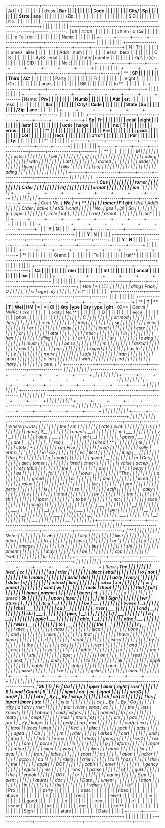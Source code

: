 +-------+-------+-------+-------+-------+-------+-------+-------+-------+
| Ad    | \     |       |       |       |       |       |       |       |
| dress | **Bar |       |       |       |       |       |       |       |
|       | Code  |       |       |       |       |       |       |       |
| City/ | Sp    |       |       |       |       |       |       |       |
| State | ace** |       |       |       |       |       |       |       |
| /Zip: |       |       |       |       |       |       |       |       |
|       |       |       |       |       |       |       |       |       |
| SID   |       |       |       |       |       |       |       |       |
| No.:  |       |       |       |       |       |       |       |       |
+-------+-------+-------+-------+-------+-------+-------+-------+-------+
|       |       |       |       |       |       |       |       |       |
+-------+-------+-------+-------+-------+-------+-------+-------+-------+
| ##    | ####  |       |       |       |       |       |       |       |
| ## Sh | # Car |       |       |       |       |       |       |       |
| ip To | rier  |       |       |       |       |       |       |       |
|       | Name: |       |       |       |       |       |       |       |
+-------+-------+-------+-------+-------+-------+-------+-------+-------+
|       |       |       |       |       |       |       |       |       |
+-------+-------+-------+-------+-------+-------+-------+-------+-------+
| N     | Tr    |       |       |       |       |       |       |       |
| ame:\ | ailer |       |       |       |       |       |       |       |
| Addr  | num   |       |       |       |       |       |       |       |
| ess:\ | ber:\ |       |       |       |       |       |       |       |
| C     | S     |       |       |       |       |       |       |       |
| ity/S | erial |       |       |       |       |       |       |       |
| tate/ | numbe |       |       |       |       |       |       |       |
| Zip:\ | r(s): |       |       |       |       |       |       |       |
| CID   |       |       |       |       |       |       |       |       |
| No.:  |       |       |       |       |       |       |       |       |
+-------+-------+-------+-------+-------+-------+-------+-------+-------+
|       |       |       |       |       |       |       |       |       |
+-------+-------+-------+-------+-------+-------+-------+-------+-------+
| **    | **SP  |       |       |       |       |       |       |       |
| Third | AC:** |       |       |       |       |       |       |       |
| Party |       |       |       |       |       |       |       |       |
| Fr    |       |       |       |       |       |       |       |       |
| eight |       |       |       |       |       |       |       |       |
| Ch    |       |       |       |       |       |       |       |       |
| arges |       |       |       |       |       |       |       |       |
| Bill  |       |       |       |       |       |       |       |       |
| to:** |       |       |       |       |       |       |       |       |
+-------+-------+-------+-------+-------+-------+-------+-------+-------+
|       |       |       |       |       |       |       |       |       |
+-------+-------+-------+-------+-------+-------+-------+-------+-------+
| Name: | **Pro |       |       |       |       |       |       |       |
|       | Numb  |       |       |       |       |       |       |       |
| Add   | er:** |       |       |       |       |       |       |       |
| ress: |       |       |       |       |       |       |       |       |
|       | **Bar |       |       |       |       |       |       |       |
| City/ | Code  |       |       |       |       |       |       |       |
| State | Sp    |       |       |       |       |       |       |       |
| /Zip: | ace** |       |       |       |       |       |       |       |
+-------+-------+-------+-------+-------+-------+-------+-------+-------+
|       |       |       |       |       |       |       |       |       |
+-------+-------+-------+-------+-------+-------+-------+-------+-------+
| **Sp  | **Fr  |       |       |       |       |       |       |       |
| ecial | eight |       |       |       |       |       |       |       |
| Instr | C     |       |       |       |       |       |       |       |
| uctio | harge |       |       |       |       |       |       |       |
| ns:** | T     |       |       |       |       |       |       |       |
|       | erms: |       |       |       |       |       |       |       |
|       | **    |       |       |       |       |       |       |       |
|       |       |       |       |       |       |       |       |       |
|       | Pre   |       |       |       |       |       |       |       |
|       | paid: |       |       |       |       |       |       |       |
|       | Col   |       |       |       |       |       |       |       |
|       | lect: |       |       |       |       |       |       |       |
|       | 3^rd^ |       |       |       |       |       |       |       |
|       | Par   |       |       |       |       |       |       |       |
|       | ty:** |       |       |       |       |       |       |       |
|       | **    |       |       |       |       |       |       |       |
+-------+-------+-------+-------+-------+-------+-------+-------+-------+
|       |       |       |       |       |       |       |       |       |
+-------+-------+-------+-------+-------+-------+-------+-------+-------+
|       | **    |       |       |       |       |       |       |       |
|       | **M   |       |       |       |       |       |       |       |
|       | aster |       |       |       |       |       |       |       |
|       | bill  |       |       |       |       |       |       |       |
|       | of    |       |       |       |       |       |       |       |
|       | l     |       |       |       |       |       |       |       |
|       | ading |       |       |       |       |       |       |       |
|       | with  |       |       |       |       |       |       |       |
|       | att   |       |       |       |       |       |       |       |
|       | ached |       |       |       |       |       |       |       |
|       | under |       |       |       |       |       |       |       |
|       | lying |       |       |       |       |       |       |       |
|       | bills |       |       |       |       |       |       |       |
|       | of    |       |       |       |       |       |       |       |
|       | l     |       |       |       |       |       |       |       |
|       | ading |       |       |       |       |       |       |       |
|       | **.** |       |       |       |       |       |       |       |
+-------+-------+-------+-------+-------+-------+-------+-------+-------+
|       |       |       |       |       |       |       |       |       |
+-------+-------+-------+-------+-------+-------+-------+-------+-------+
| **Cus |       |       |       |       |       |       |       |       |
| tomer |       |       |       |       |       |       |       |       |
| Order |       |       |       |       |       |       |       |       |
| Inf   |       |       |       |       |       |       |       |       |
| ormat |       |       |       |       |       |       |       |       |
| ion** |       |       |       |       |       |       |       |       |
+-------+-------+-------+-------+-------+-------+-------+-------+-------+
|       |       |       |       |       |       |       |       |       |
+-------+-------+-------+-------+-------+-------+-------+-------+-------+
| **Cus | **No. | **Wei | *     | **    |       |       |       |       |
| tomer | P     | ght** | *Pall | Addit |       |       |       |       |
| Order | ack-a |       | et/Sl | ional |       |       |       |       |
| No.** | ges** |       | ip**\ | Sh    |       |       |       |       |
|       |       |       | (c    | ipper |       |       |       |       |
|       |       |       | ircle | Inf   |       |       |       |       |
|       |       |       | one)  | ormat |       |       |       |       |
|       |       |       |       | ion** |       |       |       |       |
+-------+-------+-------+-------+-------+-------+-------+-------+-------+
|       |       |       |       |       |       |       |       |       |
+-------+-------+-------+-------+-------+-------+-------+-------+-------+
|       |       |       | **Y** | **N** |       |       |       |       |
+-------+-------+-------+-------+-------+-------+-------+-------+-------+
|       |       |       | **Y** | **N** |       |       |       |       |
+-------+-------+-------+-------+-------+-------+-------+-------+-------+
|       |       |       | **Y** | **N** |       |       |       |       |
+-------+-------+-------+-------+-------+-------+-------+-------+-------+
|       |       |       |       |       |       |       |       |       |
+-------+-------+-------+-------+-------+-------+-------+-------+-------+
| **    |       |       |       |       |       |       |       |       |
| Grand |       |       |       |       |       |       |       |       |
| To    |       |       |       |       |       |       |       |       |
| tal** |       |       |       |       |       |       |       |       |
+-------+-------+-------+-------+-------+-------+-------+-------+-------+
|       |       |       |       |       |       |       |       |       |
+-------+-------+-------+-------+-------+-------+-------+-------+-------+
| **Ca  |       |       |       |       |       |       |       |       |
| rrier |       |       |       |       |       |       |       |       |
| Inf   |       |       |       |       |       |       |       |       |
| ormat |       |       |       |       |       |       |       |       |
| ion** |       |       |       |       |       |       |       |       |
+-------+-------+-------+-------+-------+-------+-------+-------+-------+
|       |       |       |       |       |       |       |       |       |
+-------+-------+-------+-------+-------+-------+-------+-------+-------+
| **Han | *     | **LTL |       |       |       |       |       |       |
| dling | *Pack | O     |       |       |       |       |       |       |
| U     | age** | nly** |       |       |       |       |       |       |
| nit** |       |       |       |       |       |       |       |       |
+-------+-------+-------+-------+-------+-------+-------+-------+-------+
|       |       |       |       |       |       |       |       |       |
+-------+-------+-------+-------+-------+-------+-------+-------+-------+
| **    | **T   | **    | **T   | **Wei | **HM  | *     | *     | **Cl  |
| Qty** | ype** | Qty** | ype** | ght** | (X)** | *Comm | *NMFC | ass** |
|       |       |       |       |       |       | odity | No.** |       |
|       |       |       |       |       |       | D     |       |       |
|       |       |       |       |       |       | escri |       |       |
|       |       |       |       |       |       | ption |       |       |
|       |       |       |       |       |       | **\   |       |       |
|       |       |       |       |       |       | C     |       |       |
|       |       |       |       |       |       | ommod |       |       |
|       |       |       |       |       |       | ities |       |       |
|       |       |       |       |       |       | requ  |       |       |
|       |       |       |       |       |       | iring |       |       |
|       |       |       |       |       |       | sp    |       |       |
|       |       |       |       |       |       | ecial |       |       |
|       |       |       |       |       |       | or    |       |       |
|       |       |       |       |       |       | addit |       |       |
|       |       |       |       |       |       | ional |       |       |
|       |       |       |       |       |       | care  |       |       |
|       |       |       |       |       |       | or    |       |       |
|       |       |       |       |       |       | atte  |       |       |
|       |       |       |       |       |       | ntion |       |       |
|       |       |       |       |       |       | in    |       |       |
|       |       |       |       |       |       | han   |       |       |
|       |       |       |       |       |       | dling |       |       |
|       |       |       |       |       |       | or    |       |       |
|       |       |       |       |       |       | st    |       |       |
|       |       |       |       |       |       | owing |       |       |
|       |       |       |       |       |       | must  |       |       |
|       |       |       |       |       |       | be so |       |       |
|       |       |       |       |       |       | m     |       |       |
|       |       |       |       |       |       | arked |       |       |
|       |       |       |       |       |       | and   |       |       |
|       |       |       |       |       |       | pac   |       |       |
|       |       |       |       |       |       | kaged |       |       |
|       |       |       |       |       |       | as to |       |       |
|       |       |       |       |       |       | e     |       |       |
|       |       |       |       |       |       | nsure |       |       |
|       |       |       |       |       |       | safe  |       |       |
|       |       |       |       |       |       | tran  |       |       |
|       |       |       |       |       |       | sport |       |       |
|       |       |       |       |       |       | ation |       |       |
|       |       |       |       |       |       | with  |       |       |
|       |       |       |       |       |       | ord   |       |       |
|       |       |       |       |       |       | inary |       |       |
|       |       |       |       |       |       | care. |       |       |
+-------+-------+-------+-------+-------+-------+-------+-------+-------+
|       |       |       |       |       |       |       |       |       |
+-------+-------+-------+-------+-------+-------+-------+-------+-------+
|       |       |       |       |       |       |       |       |       |
+-------+-------+-------+-------+-------+-------+-------+-------+-------+
|       |       |       |       |       |       |       |       |       |
+-------+-------+-------+-------+-------+-------+-------+-------+-------+
|       |       |       |       |       |       |       |       |       |
+-------+-------+-------+-------+-------+-------+-------+-------+-------+
|       |       |       |       |       |       |       |       |       |
+-------+-------+-------+-------+-------+-------+-------+-------+-------+
|       |       |       |       |       |       |       |       |       |
+-------+-------+-------+-------+-------+-------+-------+-------+-------+
|       |       |       |       |       |       |       |       |       |
+-------+-------+-------+-------+-------+-------+-------+-------+-------+
|       |       |       |       |       |       |       |       |       |
+-------+-------+-------+-------+-------+-------+-------+-------+-------+
|       |       |       |       |       |       |       |       |       |
+-------+-------+-------+-------+-------+-------+-------+-------+-------+
| Where | **COD |       |       |       |       |       |       |       |
| the   | Am    |       |       |       |       |       |       |       |
| rate  | ount: |       |       |       |       |       |       |       |
| is    | \     |       |       |       |       |       |       |       |
| depe  | $\_\_ |       |       |       |       |       |       |       |
| ndent | \_\_\ |       |       |       |       |       |       |       |
| on    | _\_\_ |       |       |       |       |       |       |       |
| v     | \_\_\ |       |       |       |       |       |       |       |
| alue, | _\_\_ |       |       |       |       |       |       |       |
| shi   | \_\_\ |       |       |       |       |       |       |       |
| ppers | _\_\_ |       |       |       |       |       |       |       |
| are   | \_\_\ |       |       |       |       |       |       |       |
| req   | _\_\_ |       |       |       |       |       |       |       |
| uired | **    |       |       |       |       |       |       |       |
| to    |       |       |       |       |       |       |       |       |
| state | *     |       |       |       |       |       |       |       |
| sp    | *Free |       |       |       |       |       |       |       |
| ecifi | t     |       |       |       |       |       |       |       |
| cally | erms: |       |       |       |       |       |       |       |
| in    | Co    |       |       |       |       |       |       |       |
| wr    | llect |       |       |       |       |       |       |       |
| iting | \_,   |       |       |       |       |       |       |       |
| the   | Pr    |       |       |       |       |       |       |       |
| a     | epaid |       |       |       |       |       |       |       |
| greed | \_,   |       |       |       |       |       |       |       |
| or    | Cus   |       |       |       |       |       |       |       |
| dec   | tomer |       |       |       |       |       |       |       |
| lared | check |       |       |       |       |       |       |       |
| value | accep |       |       |       |       |       |       |       |
| of    | table |       |       |       |       |       |       |       |
| the   | \_**  |       |       |       |       |       |       |       |
| pro   |       |       |       |       |       |       |       |       |
| perty |       |       |       |       |       |       |       |       |
| as    |       |       |       |       |       |       |       |       |
| fol   |       |       |       |       |       |       |       |       |
| lows: |       |       |       |       |       |       |       |       |
| "The  |       |       |       |       |       |       |       |       |
| a     |       |       |       |       |       |       |       |       |
| greed |       |       |       |       |       |       |       |       |
| or    |       |       |       |       |       |       |       |       |
| dec   |       |       |       |       |       |       |       |       |
| lared |       |       |       |       |       |       |       |       |
| value |       |       |       |       |       |       |       |       |
| of    |       |       |       |       |       |       |       |       |
| the   |       |       |       |       |       |       |       |       |
| pro   |       |       |       |       |       |       |       |       |
| perty |       |       |       |       |       |       |       |       |
| is    |       |       |       |       |       |       |       |       |
| sp    |       |       |       |       |       |       |       |       |
| ecifi |       |       |       |       |       |       |       |       |
| cally |       |       |       |       |       |       |       |       |
| s     |       |       |       |       |       |       |       |       |
| tated |       |       |       |       |       |       |       |       |
| by    |       |       |       |       |       |       |       |       |
| the   |       |       |       |       |       |       |       |       |
| sh    |       |       |       |       |       |       |       |       |
| ipper |       |       |       |       |       |       |       |       |
| to be |       |       |       |       |       |       |       |       |
| not   |       |       |       |       |       |       |       |       |
| exce  |       |       |       |       |       |       |       |       |
| eding |       |       |       |       |       |       |       |       |
| \_\   |       |       |       |       |       |       |       |       |
| _\_\_ |       |       |       |       |       |       |       |       |
| \_\_\ |       |       |       |       |       |       |       |       |
| _\_\_ |       |       |       |       |       |       |       |       |
| \_\_\ |       |       |       |       |       |       |       |       |
| _\_\_ |       |       |       |       |       |       |       |       |
| per   |       |       |       |       |       |       |       |       |
| \_\_  |       |       |       |       |       |       |       |       |
| \_\_\ |       |       |       |       |       |       |       |       |
| _\_\_ |       |       |       |       |       |       |       |       |
| \_\_\ |       |       |       |       |       |       |       |       |
| _\_\_ |       |       |       |       |       |       |       |       |
| \_\_\ |       |       |       |       |       |       |       |       |
| _\_\_ |       |       |       |       |       |       |       |       |
| \_\_. |       |       |       |       |       |       |       |       |
+-------+-------+-------+-------+-------+-------+-------+-------+-------+
|       |       |       |       |       |       |       |       |       |
+-------+-------+-------+-------+-------+-------+-------+-------+-------+
| **    |       |       |       |       |       |       |       |       |
| Note: |       |       |       |       |       |       |       |       |
| Liab  |       |       |       |       |       |       |       |       |
| ility |       |       |       |       |       |       |       |       |
| limit |       |       |       |       |       |       |       |       |
| ation |       |       |       |       |       |       |       |       |
| for   |       |       |       |       |       |       |       |       |
| loss  |       |       |       |       |       |       |       |       |
| or    |       |       |       |       |       |       |       |       |
| d     |       |       |       |       |       |       |       |       |
| amage |       |       |       |       |       |       |       |       |
| in    |       |       |       |       |       |       |       |       |
| this  |       |       |       |       |       |       |       |       |
| shi   |       |       |       |       |       |       |       |       |
| pment |       |       |       |       |       |       |       |       |
| may   |       |       |       |       |       |       |       |       |
| be    |       |       |       |       |       |       |       |       |
| app   |       |       |       |       |       |       |       |       |
| licab |       |       |       |       |       |       |       |       |
| le.** |       |       |       |       |       |       |       |       |
+-------+-------+-------+-------+-------+-------+-------+-------+-------+
|       |       |       |       |       |       |       |       |       |
+-------+-------+-------+-------+-------+-------+-------+-------+-------+
| Rece  | **The |       |       |       |       |       |       |       |
| ived, | ca    |       |       |       |       |       |       |       |
| su    | rrier |       |       |       |       |       |       |       |
| bject | shall |       |       |       |       |       |       |       |
| to    | not   |       |       |       |       |       |       |       |
| in    | make  |       |       |       |       |       |       |       |
| divid | del   |       |       |       |       |       |       |       |
| ually | ivery |       |       |       |       |       |       |       |
| deter | of    |       |       |       |       |       |       |       |
| mined | this  |       |       |       |       |       |       |       |
| rates | shi   |       |       |       |       |       |       |       |
| or    | pment |       |       |       |       |       |       |       |
| cont  | wi    |       |       |       |       |       |       |       |
| racts | thout |       |       |       |       |       |       |       |
| that  | full  |       |       |       |       |       |       |       |
| have  | payme |       |       |       |       |       |       |       |
| been  | nt.** |       |       |       |       |       |       |       |
| a     |       |       |       |       |       |       |       |       |
| greed | **Sh  |       |       |       |       |       |       |       |
| upon  | ipper |       |       |       |       |       |       |       |
| in    | Sign  |       |       |       |       |       |       |       |
| wr    | ature |       |       |       |       |       |       |       |
| iting | \_\_\ |       |       |       |       |       |       |       |
| be    | _\_\_ |       |       |       |       |       |       |       |
| tween | \_\_\ |       |       |       |       |       |       |       |
| the   | _\_\_ |       |       |       |       |       |       |       |
| ca    | \_\_\ |       |       |       |       |       |       |       |
| rrier | _\_\_ |       |       |       |       |       |       |       |
| and   | \_\_\ |       |       |       |       |       |       |       |
| shi   | _\_\_ |       |       |       |       |       |       |       |
| pper, | \_\_\ |       |       |       |       |       |       |       |
| if    | _\_\_ |       |       |       |       |       |       |       |
| a     | \_\_\ |       |       |       |       |       |       |       |
| pplic | _\_\_ |       |       |       |       |       |       |       |
| able, | \_\_\ |       |       |       |       |       |       |       |
| othe  | _\_\_ |       |       |       |       |       |       |       |
| rwise | \_\_\ |       |       |       |       |       |       |       |
| to    | _\_\_ |       |       |       |       |       |       |       |
| the   | \_\_\ |       |       |       |       |       |       |       |
| r     | _\_** |       |       |       |       |       |       |       |
| ates, |       |       |       |       |       |       |       |       |
| class |       |       |       |       |       |       |       |       |
| ifica |       |       |       |       |       |       |       |       |
| tions |       |       |       |       |       |       |       |       |
| and   |       |       |       |       |       |       |       |       |
| rules |       |       |       |       |       |       |       |       |
| that  |       |       |       |       |       |       |       |       |
| have  |       |       |       |       |       |       |       |       |
| been  |       |       |       |       |       |       |       |       |
| e     |       |       |       |       |       |       |       |       |
| stabl |       |       |       |       |       |       |       |       |
| ished |       |       |       |       |       |       |       |       |
| by    |       |       |       |       |       |       |       |       |
| the   |       |       |       |       |       |       |       |       |
| ca    |       |       |       |       |       |       |       |       |
| rrier |       |       |       |       |       |       |       |       |
| and   |       |       |       |       |       |       |       |       |
| are   |       |       |       |       |       |       |       |       |
| avai  |       |       |       |       |       |       |       |       |
| lable |       |       |       |       |       |       |       |       |
| to    |       |       |       |       |       |       |       |       |
| the   |       |       |       |       |       |       |       |       |
| shi   |       |       |       |       |       |       |       |       |
| pper, |       |       |       |       |       |       |       |       |
| on    |       |       |       |       |       |       |       |       |
| req   |       |       |       |       |       |       |       |       |
| uest, |       |       |       |       |       |       |       |       |
| and   |       |       |       |       |       |       |       |       |
| to    |       |       |       |       |       |       |       |       |
| all   |       |       |       |       |       |       |       |       |
| appli |       |       |       |       |       |       |       |       |
| cable |       |       |       |       |       |       |       |       |
| state |       |       |       |       |       |       |       |       |
| and   |       |       |       |       |       |       |       |       |
| fe    |       |       |       |       |       |       |       |       |
| deral |       |       |       |       |       |       |       |       |
| re    |       |       |       |       |       |       |       |       |
| gulat |       |       |       |       |       |       |       |       |
| ions. |       |       |       |       |       |       |       |       |
+-------+-------+-------+-------+-------+-------+-------+-------+-------+
|       |       |       |       |       |       |       |       |       |
+-------+-------+-------+-------+-------+-------+-------+-------+-------+
| **Sh  | **Tr  | **Fr  | **Ca  |       |       |       |       |       |
| ipper | ailer | eight | rrier |       |       |       |       |       |
| S     | Load  | Count | S     |       |       |       |       |       |
| ignat | ed:** | ed:** | ignat |       |       |       |       |       |
| ure/D |       |       | ure/P |       |       |       |       |       |
| ate** | \_ By | \_ By | ickup |       |       |       |       |       |
|       | sh    | sh    | D     |       |       |       |       |       |
| This  | ipper | ipper | ate** |       |       |       |       |       |
| is to |       |       |       |       |       |       |       |       |
| ce    | \_ By | \_ By | Ca    |       |       |       |       |       |
| rtify | d     | driv  | rrier |       |       |       |       |       |
| that  | river | er/pa | ac    |       |       |       |       |       |
| the   |       | llets | knowl |       |       |       |       |       |
| above |       | said  | edges |       |       |       |       |       |
| named |       | to    | re    |       |       |       |       |       |
| mate  |       | co    | ceipt |       |       |       |       |       |
| rials |       | ntain | of    |       |       |       |       |       |
| are   |       |       | pac   |       |       |       |       |       |
| pro   |       | \_ By | kages |       |       |       |       |       |
| perly |       | dri   | and   |       |       |       |       |       |
| c     |       | ver/p | req   |       |       |       |       |       |
| lassi |       | ieces | uired |       |       |       |       |       |
| fied, |       |       | plac  |       |       |       |       |       |
| pack  |       |       | ards. |       |       |       |       |       |
| aged, |       |       | Ca    |       |       |       |       |       |
| m     |       |       | rrier |       |       |       |       |       |
| arked |       |       | cert  |       |       |       |       |       |
| and   |       |       | ifies |       |       |       |       |       |
| lab   |       |       | emer  |       |       |       |       |       |
| eled, |       |       | gency |       |       |       |       |       |
| and   |       |       | res   |       |       |       |       |       |
| are   |       |       | ponse |       |       |       |       |       |
| in    |       |       | i     |       |       |       |       |       |
| p     |       |       | nform |       |       |       |       |       |
| roper |       |       | ation |       |       |       |       |       |
| cond  |       |       | was   |       |       |       |       |       |
| ition |       |       | made  |       |       |       |       |       |
| for   |       |       | avai  |       |       |       |       |       |
| tran  |       |       | lable |       |       |       |       |       |
| sport |       |       | a     |       |       |       |       |       |
| ation |       |       | nd/or |       |       |       |       |       |
| acco  |       |       | ca    |       |       |       |       |       |
| rding |       |       | rrier |       |       |       |       |       |
| to    |       |       | has   |       |       |       |       |       |
| the   |       |       | the   |       |       |       |       |       |
| appli |       |       | DOT   |       |       |       |       |       |
| cable |       |       | emer  |       |       |       |       |       |
| r     |       |       | gency |       |       |       |       |       |
| egula |       |       | res   |       |       |       |       |       |
| tions |       |       | ponse |       |       |       |       |       |
| of    |       |       | guid  |       |       |       |       |       |
| the   |       |       | ebook |       |       |       |       |       |
| DOT.  |       |       | or    |       |       |       |       |       |
|       |       |       | equiv |       |       |       |       |       |
| Sign  |       |       | alent |       |       |       |       |       |
| ature |       |       | doc   |       |       |       |       |       |
| Date  |       |       | ument |       |       |       |       |       |
|       |       |       | ation |       |       |       |       |       |
|       |       |       | in    |       |       |       |       |       |
|       |       |       | the   |       |       |       |       |       |
|       |       |       | vehic |       |       |       |       |       |
|       |       |       | le**. |       |       |       |       |       |
|       |       |       | Pro   |       |       |       |       |       |
|       |       |       | perty |       |       |       |       |       |
|       |       |       | desc  |       |       |       |       |       |
|       |       |       | ribed |       |       |       |       |       |
|       |       |       | above |       |       |       |       |       |
|       |       |       | is    |       |       |       |       |       |
|       |       |       | rec   |       |       |       |       |       |
|       |       |       | eived |       |       |       |       |       |
|       |       |       | in    |       |       |       |       |       |
|       |       |       | good  |       |       |       |       |       |
|       |       |       | o     |       |       |       |       |       |
|       |       |       | rder, |       |       |       |       |       |
|       |       |       | e     |       |       |       |       |       |
|       |       |       | xcept |       |       |       |       |       |
|       |       |       | as    |       |       |       |       |       |
|       |       |       | not   |       |       |       |       |       |
|       |       |       | ed.** |       |       |       |       |       |
|       |       |       |       |       |       |       |       |       |
|       |       |       | Sign  |       |       |       |       |       |
|       |       |       | ature |       |       |       |       |       |
|       |       |       | Date  |       |       |       |       |       |
+-------+-------+-------+-------+-------+-------+-------+-------+-------+
|       |       |       |       |       |       |       |       |       |
+-------+-------+-------+-------+-------+-------+-------+-------+-------+
